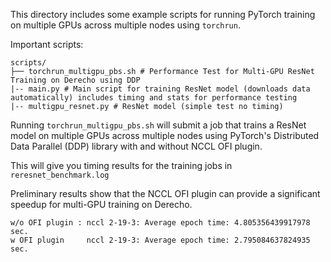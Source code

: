 This directory includes some example scripts for running PyTorch training on multiple GPUs across multiple nodes using `torchrun`.

Important scripts:
```
scripts/
├── torchrun_multigpu_pbs.sh # Performance Test for Multi-GPU ResNet Training on Derecho using DDP
|-- main.py # Main script for training ResNet model (downloads data automatically) includes timing and stats for performance testing
|-- multigpu_resnet.py # ResNet model (simple test no timing)
```


Running `torchrun_multigpu_pbs.sh` will submit a job that trains a ResNet model on multiple GPUs across multiple nodes using PyTorch's Distributed Data Parallel (DDP) library with and without NCCL OFI plugin. 

This will give you timing results for the training jobs in `reresnet_benchmark.log` 

Preliminary results show that the NCCL OFI plugin can provide a significant speedup for multi-GPU training on Derecho.

```
w/o OFI plugin : nccl 2-19-3: Average epoch time: 4.805356439917978 sec.
w OFI plugin     nccl 2-19-3: Average epoch time: 2.795084637824935 sec.
```
